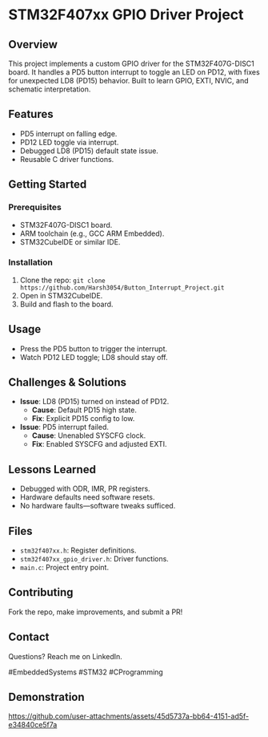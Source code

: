 # STM32F407xx GPIO Driver Project

## Overview
This project implements a custom GPIO driver for the STM32F407G-DISC1 board. It handles a PD5 button interrupt to toggle an LED on PD12, with fixes for unexpected LD8 (PD15) behavior. Built to learn GPIO, EXTI, NVIC, and schematic interpretation.

## Features
- PD5 interrupt on falling edge.
- PD12 LED toggle via interrupt.
- Debugged LD8 (PD15) default state issue.
- Reusable C driver functions.

## Getting Started
### Prerequisites
- STM32F407G-DISC1 board.
- ARM toolchain (e.g., GCC ARM Embedded).
- STM32CubeIDE or similar IDE.

### Installation
1. Clone the repo: `git clone https://github.com/Harsh3054/Button_Interrupt_Project.git`
2. Open in STM32CubeIDE.
3. Build and flash to the board.

## Usage
- Press the PD5 button to trigger the interrupt.
- Watch PD12 LED toggle; LD8 should stay off.

## Challenges & Solutions
- **Issue**: LD8 (PD15) turned on instead of PD12.
  - **Cause**: Default PD15 high state.
  - **Fix**: Explicit PD15 config to low.
- **Issue**: PD5 interrupt failed.
  - **Cause**: Unenabled SYSCFG clock.
  - **Fix**: Enabled SYSCFG and adjusted EXTI.

## Lessons Learned
- Debugged with ODR, IMR, PR registers.
- Hardware defaults need software resets.
- No hardware faults—software tweaks sufficed.

## Files
- `stm32f407xx.h`: Register definitions.
- `stm32f407xx_gpio_driver.h`: Driver functions.
- `main.c`: Project entry point.

## Contributing
Fork the repo, make improvements, and submit a PR!

## Contact
Questions? Reach me on LinkedIn.

#EmbeddedSystems #STM32 #CProgramming

## Demonstration
https://github.com/user-attachments/assets/45d5737a-bb64-4151-ad5f-e34840ce5f7a


